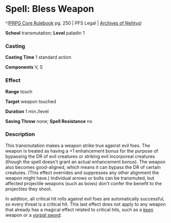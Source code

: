 # Spell: Bless Weapon

^([PRPG Core Rulebook][ss-bless-weapon] pg. 250 | PFS Legal | [Archives of Nehtys][sn-bless-weapon])

**School** transmutation; **Level** paladin 1

### Casting

**Casting Time** 1 standard action  

**Components** V, S

### Effect

**Range** touch  

**Target** weapon touched  

**Duration** 1 min./level  

**Saving Throw** none; **Spell Resistance** no

### Description

This transmutation makes a weapon strike true against evil foes. The weapon is treated as having a +1 enhancement bonus for the purpose of bypassing the DR of evil creatures or striking evil incorporeal creatures (though the spell doesn't grant an actual enhancement bonus). The weapon also becomes good-aligned, which means it can bypass the DR of certain creatures. (This effect overrides and suppresses any other alignment the weapon might have.) Individual arrows or bolts can be transmuted, but affected projectile weapons (such as bows) don't confer the benefit to the projectiles they shoot.  

In addition, all critical hit rolls against evil foes are automatically successful, so every threat is a critical hit. This last effect does not apply to any weapon that already has a magical effect related to critical hits, such as a _[keen]_ weapon or a _[vorpal sword]_.

[ss-bless-weapon]: http://paizo.com/pathfinderRPG/v57
[sn-bless-weapon]: http://www.archivesofnethys.com/SpellDisplay.aspx?ItemName=Bless%20Weapon
[vorpal sword]: http://www.archivesofnethys.com/SpellDisplay.aspx?ItemName=vorpal%20sword
[keen]: http://www.archivesofnethys.com/SpellDisplay.aspx?ItemName=keen